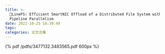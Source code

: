 ```yaml
---
title: >-
  📄LineFS: Efficient SmartNIC Offload of a Distributed File System with
  Pipeline Parallelism
date: 2022-10-25 18:39:49
tags:
categories: 论文合集
---
```



{% pdf /pdfs/3477132.3483565.pdf 600px %}